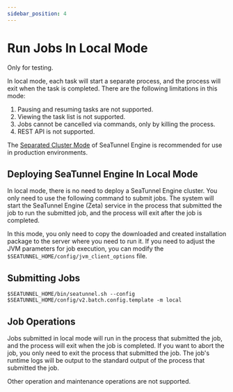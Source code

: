```yaml
---
sidebar_position: 4
---
```


# Run Jobs In Local Mode

Only for testing.

In local mode, each task will start a separate process, and the process will exit when the task is completed. There are the following limitations in this mode:

1. Pausing and resuming tasks are not supported.
2. Viewing the task list is not supported.
3. Jobs cannot be cancelled via commands, only by killing the process.
4. REST API is not supported.

The [Separated Cluster Mode](separated-cluster-deployment.md) of SeaTunnel Engine is recommended for use in production environments.

## Deploying SeaTunnel Engine In Local Mode

In local mode, there is no need to deploy a SeaTunnel Engine cluster. You only need to use the following command to submit jobs. The system will start the SeaTunnel Engine (Zeta) service in the process that submitted the job to run the submitted job, and the process will exit after the job is completed.

In this mode, you only need to copy the downloaded and created installation package to the server where you need to run it. If you need to adjust the JVM parameters for job execution, you can modify the `$SEATUNNEL_HOME/config/jvm_client_options` file.

## Submitting Jobs

```shell
$SEATUNNEL_HOME/bin/seatunnel.sh --config $SEATUNNEL_HOME/config/v2.batch.config.template -m local
```

## Job Operations

Jobs submitted in local mode will run in the process that submitted the job, and the process will exit when the job is completed. If you want to abort the job, you only need to exit the process that submitted the job. The job's runtime logs will be output to the standard output of the process that submitted the job.

Other operation and maintenance operations are not supported.
